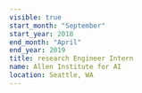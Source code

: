 ```yaml
---
visible: true
start_month: "September"
start_year: 2018
end_month: "April"
end_year: 2019
title: research Engineer Intern
name: Allen Institute for AI
location: Seattle, WA
---
```


<!-- - Implemented the Semantic Scholar knowledge graph as a graph database. 
- Developed a scalable system to allow robust bibliometric queries.
- Authored and presented a paper at ACL 2019 (demo track) in Florence.
- Worked with Neo4j, Python, shell scripts. -->